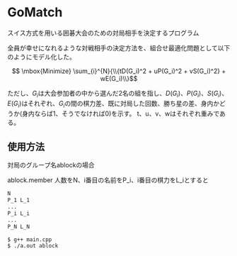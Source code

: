 # GoMatch
スイス方式を用いる囲碁大会のための対局相手を決定するプログラム

全員が幸せになれるような対戦相手の決定方法を、組合せ最適化問題として以下のようにモデル化した。

$$ \mbox{Minimize} \sum_{i}^{N}{\\{tD(G_i)^2 + uP(G_i)^2 + vS(G_i)^2} + wE(G_i)\\}$$

ただし、$`G_i`$は大会参加者の中から選んだ2名の組を指し、$`D(G_i)`$、$`P(G_i)`$、$`S(G_i)`$、$`E(G_i)`$はそれぞれ、$`G_i`$の間の棋力差、既に対局した回数、勝ち星の差、身内かどうか(身内ならば1、そうでなければ0)を示す。
t、u、v、wはそれぞれ重みである。

## 使用方法

対局のグループ名ablockの場合

ablock.member 
人数をN、i番目の名前をP_i、i番目の棋力をL_iとすると
```txt
N
P_1 L_1
...
P_i L_i
...
P_N L_N
```

```bash
$ g++ main.cpp
$ ./a.out ablock
```
